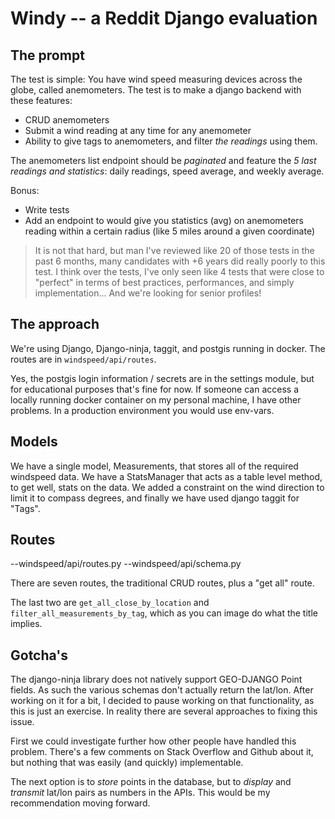 # Windy -- a Reddit Django evaluation

## The prompt
The test is simple:
You have wind speed measuring devices across the globe, called anemometers.
The test is to make a django backend with these features:

* CRUD anemometers
* Submit a wind reading at any time for any anemometer
* Ability to give tags to anemometers, and filter _the readings_ using them.

The anemometers list endpoint should be _paginated_ and feature the _5 last readings and statistics_: 
daily readings, speed average, and weekly average.

Bonus:
* Write tests
* Add an endpoint to would give you statistics (avg) on anemometers reading within a certain radius (like 5 miles around a given coordinate)

>It is not that hard, but man I've reviewed like 20 of those tests in the past 6 months, many candidates with +6 years did really poorly to this test. I think over the tests, I've only seen like 4 tests that were close to "perfect" in terms of best practices, performances, and simply implementation... And we're looking for senior profiles!


## The approach

We're using Django, Django-ninja, taggit, and postgis running in docker.  The routes are in `windspeed/api/routes`.

Yes, the postgis login information / secrets are in the settings module, but for educational purposes that's fine for now.  If someone can access a locally running docker container on my personal machine, I have other problems.  In a production environment you would use env-vars.

## Models

We have a single model, Measurements, that stores all of the required windspeed data.  We have a StatsManager that acts as a table level method, to get well, stats on the data.  We added a constraint on the wind direction to limit it to compass degrees, and finally we have used django taggit for "Tags".


## Routes
--windspeed/api/routes.py
--windspeed/api/schema.py

There are seven routes, the traditional CRUD routes, plus a "get all" route.  

The last two are `get_all_close_by_location` and `filter_all_measurements_by_tag`, which as you can image do what the title implies.

## Gotcha's

The django-ninja library does not natively support GEO-DJANGO Point fields.  As such the various schemas don't actually return the lat/lon.  After working on it for a bit, I decided to pause working on that functionality, as this is just an exercise.  In reality there are several approaches to fixing this issue.

First we could investigate further how other people have handled this problem.  There's a few comments on Stack Overflow and Github about it, but nothing that was easily (and quickly) implementable.

The next option is to _store_ points in the database, but to _display_ and _transmit_ lat/lon pairs as numbers in the APIs.  This would be my recommendation moving forward.















